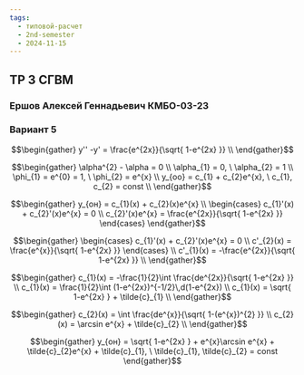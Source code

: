 ```yaml
---
tags:
  - типовой-расчет
  - 2nd-semester
  - 2024-11-15
---
```

## ТР 3 СГВМ

### Ершов Алексей Геннадьевич КМБО-03-23

### Вариант 5

$$\begin{gather}
y'' -y' = \frac{e^{2x}}{\sqrt{ 1-e^{2x} }} \\
\end{gather}$$

$$\begin{gather}
\alpha^{2} - \alpha = 0 \\
\alpha_{1} = 0, \ \alpha_{2} = 1 \\
\phi_{1} = e^{0} = 1, \ \phi_{2} = e^{x} \\
y_{оо} = c_{1} + c_{2}e^{x}, \ c_{1}, c_{2} = const \\
\end{gather}$$

$$\begin{gather}
y_{он} = c_{1}(x) + c_{2}(x)e^{x} \\
\begin{cases}
c_{1}'(x) + c_{2}'(x)e^{x} = 0 \\
c_{2}'(x)e^{x} = \frac{e^{2x}}{\sqrt{ 1-e^{2x} }}
\end{cases}
\end{gather}$$

$$\begin{gather}
\begin{cases}
c_{1}'(x) + c_{2}'(x)e^{x} = 0 \\
c'_{2}(x) = \frac{e^{x}}{\sqrt{ 1-e^{2x} }}
\end{cases} \\
c'_{1}(x) = -\frac{e^{2x}}{\sqrt{ 1-e^{2x} }} \\
\end{gather}$$

$$\begin{gather}
c_{1}(x) = -\frac{1}{2}\int \frac{de^{2x}}{\sqrt{ 1-e^{2x} }} \\
c_{1}(x) = \frac{1}{2}\int (1-e^{2x})^{-1/2}\,d(1-e^{2x}) \\
c_{1}(x) = \sqrt{ 1-e^{2x} } + \tilde{c}_{1} \\
\end{gather}$$

$$\begin{gather}
c_{2}(x) = \int \frac{de^{x}}{\sqrt{ 1-(e^{x})^{2} }} \\
c_{2}(x) = \arcsin e^{x} + \tilde{c}_{2} \\
\end{gather}$$

$$\begin{gather}
y_{он} = \sqrt{ 1-e^{2x} } + e^{x}\arcsin e^{x} + \tilde{c}_{2}e^{x} + \tilde{c}_{1}, \ \tilde{c}_{1}, \tilde{c}_{2} = const
\end{gather}$$
